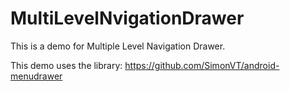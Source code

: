 # MultiLevelNvigationDrawer
This is a demo for Multiple Level Navigation Drawer.

This demo uses the library: https://github.com/SimonVT/android-menudrawer
